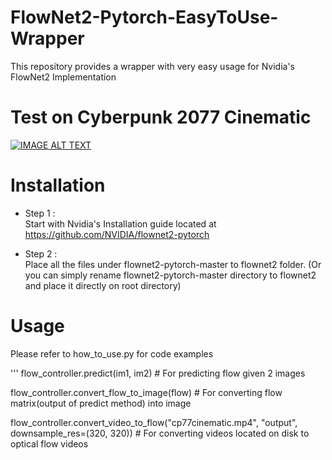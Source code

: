 # FlowNet2-Pytorch-EasyToUse-Wrapper
This repository provides a wrapper with very easy usage for Nvidia's FlowNet2 Implementation

# Test on Cyberpunk 2077 Cinematic
[![IMAGE ALT TEXT](http://img.youtube.com/vi/6GXBBtCxihM/0.jpg)](https://www.youtube.com/watch?v=6GXBBtCxihM "Video Title")

# Installation
* Step 1 :  
Start with Nvidia's Installation guide located at https://github.com/NVIDIA/flownet2-pytorch

* Step 2 :  
Place all the files under flownet2-pytorch-master to flownet2 folder. (Or you can simply rename flownet2-pytorch-master directory to flownet2 and place it directly on root directory)

# Usage
Please refer to how_to_use.py for code examples

'''
flow_controller.predict(im1, im2) # For predicting flow given 2 images

flow_controller.convert_flow_to_image(flow) # For converting flow matrix(output of predict method) into image 

flow_controller.convert_video_to_flow("cp77cinematic.mp4", "output", downsample_res=(320, 320)) # For converting videos located on disk to optical flow videos
